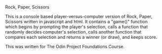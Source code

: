 Rock, Paper, Scissors

This is a console based player-versus-computer version of Rock, Paper, Scissors written in javascript and html. It contains a "game()" function which begins by prompting the player's selection, calls a function that randomly decides computer's selection, calls another function that compares each selection and returns a winner (or draw), and keeps score.

This was written for The Odin Project Foundations Course.
